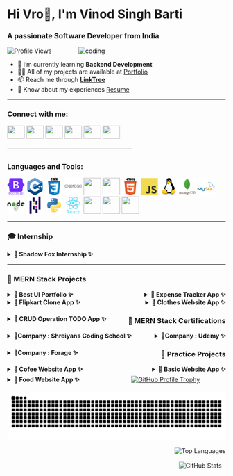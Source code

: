 <h1 align="left">Hi Vro👋, I'm Vinod Singh Barti</h1>
<h3 align="left">A passionate Software Developer from India</h3>

<img align="right" alt="coding" width="340" src="https://media.tenor.com/jCk8c5_Q4J0AAAAC/hacker.gif">

<p>
  <img src="https://komarev.com/ghpvc/?username=vinod123456183&label=Profile%20views&color=0e75b6&style=flat" alt="Profile Views" />
</p>

- 🌱 I’m currently learning **Backend Development**  
- 👨‍💻 All of my projects are available at [Portfolio](https://capable-griffin-321a17.netlify.app/)  
- 📫 Reach me through **[LinkTree](https://linktr.ee/vinod___1)**  
- 📄 Know about my experiences [Resume](https://drive.google.com/file/d/150unc_zlTSThdXE8Pt5h7qPploZb5Aiz/view?usp=drivesdk)
---

<h3 align="left">Connect with me:</h3>
<p align="left">
  <a href="https://linkedin.com/in/vinod-barti-339571268" target="blank"><img align="center" src="https://raw.githubusercontent.com/rahuldkjain/github-profile-readme-generator/master/src/images/icons/Social/linked-in-alt.svg" height="30" width="40" /></a>
  <a href="https://fb.com/vinodsingh.barti" target="blank"><img align="center" src="https://raw.githubusercontent.com/rahuldkjain/github-profile-readme-generator/master/src/images/icons/Social/facebook.svg" height="30" width="40" /></a>
  <a href="https://www.instagram.com/v1n0d_0lx/" target="blank"><img align="center" src="https://raw.githubusercontent.com/rahuldkjain/github-profile-readme-generator/master/src/images/icons/Social/instagram.svg" height="30" width="40" /></a>
  <a href="https://medium.com/@vinodsinghbarti420" target="blank"><img align="center" src="https://raw.githubusercontent.com/rahuldkjain/github-profile-readme-generator/master/src/images/icons/Social/medium.svg" height="30" width="40" /></a>
  <a href="https://www.leetcode.com/33_deeppak_33" target="blank"><img align="center" src="https://raw.githubusercontent.com/rahuldkjain/github-profile-readme-generator/master/src/images/icons/Social/leet-code.svg" height="30" width="40" /></a>
  <a href="https://auth.geeksforgeeks.org/user/devilstriu5ho" target="blank"><img align="center" src="https://raw.githubusercontent.com/rahuldkjain/github-profile-readme-generator/master/src/images/icons/Social/geeks-for-geeks.svg" height="30" width="40" /></a>
</p>

───────────────────────────── 



<h3 align="left">Languages and Tools:</h3>
<p align="left">
  <a href="https://getbootstrap.com" target="_blank"><img src="https://raw.githubusercontent.com/devicons/devicon/master/icons/bootstrap/bootstrap-plain-wordmark.svg" width="40" height="40"/></a>
  <a href="https://www.w3schools.com/cpp/" target="_blank"><img src="https://raw.githubusercontent.com/devicons/devicon/master/icons/cplusplus/cplusplus-original.svg" width="40" height="40"/></a>
  <a href="https://www.w3schools.com/css/" target="_blank"><img src="https://raw.githubusercontent.com/devicons/devicon/master/icons/css3/css3-original-wordmark.svg" width="40" height="40"/></a>
  <a href="https://expressjs.com" target="_blank"><img src="https://raw.githubusercontent.com/devicons/devicon/master/icons/express/express-original-wordmark.svg" width="40" height="40"/></a>
  <a href="https://www.figma.com/" target="_blank"><img src="https://www.vectorlogo.zone/logos/figma/figma-icon.svg" width="40" height="40"/></a>
  <a href="https://git-scm.com/" target="_blank"><img src="https://www.vectorlogo.zone/logos/git-scm/git-scm-icon.svg" width="40" height="40"/></a>
  <a href="https://www.w3.org/html/" target="_blank"><img src="https://raw.githubusercontent.com/devicons/devicon/master/icons/html5/html5-original-wordmark.svg" width="40" height="40"/></a>
  <a href="https://developer.mozilla.org/en-US/docs/Web/JavaScript" target="_blank"><img src="https://raw.githubusercontent.com/devicons/devicon/master/icons/javascript/javascript-original.svg" width="40" height="40"/></a>
  <a href="https://www.linux.org/" target="_blank"><img src="https://raw.githubusercontent.com/devicons/devicon/master/icons/linux/linux-original.svg" width="40" height="40"/></a>
  <a href="https://www.mongodb.com/" target="_blank"><img src="https://raw.githubusercontent.com/devicons/devicon/master/icons/mongodb/mongodb-original-wordmark.svg" width="40" height="40"/></a>
  <a href="https://www.mysql.com/" target="_blank"><img src="https://raw.githubusercontent.com/devicons/devicon/master/icons/mysql/mysql-original-wordmark.svg" width="40" height="40"/></a>
  <a href="https://nodejs.org" target="_blank"><img src="https://raw.githubusercontent.com/devicons/devicon/master/icons/nodejs/nodejs-original-wordmark.svg" width="40" height="40"/></a>
  <a href="https://pandas.pydata.org/" target="_blank"><img src="https://raw.githubusercontent.com/devicons/devicon/2ae2a900d2f041da66e950e4d48052658d850630/icons/pandas/pandas-original.svg" width="40" height="40"/></a>
  <a href="https://www.python.org" target="_blank"><img src="https://raw.githubusercontent.com/devicons/devicon/master/icons/python/python-original.svg" width="40" height="40"/></a>
  <a href="https://reactjs.org/" target="_blank"><img src="https://raw.githubusercontent.com/devicons/devicon/master/icons/react/react-original-wordmark.svg" width="40" height="40"/></a>
  <a href="https://scikit-learn.org/" target="_blank"><img src="https://upload.wikimedia.org/wikipedia/commons/0/05/Scikit_learn_logo_small.svg" width="40" height="40"/></a>
  <a href="https://seaborn.pydata.org/" target="_blank"><img src="https://seaborn.pydata.org/_images/logo-mark-lightbg.svg" width="40" height="40"/></a>
  <a href="https://tailwindcss.com/" target="_blank"><img src="https://www.vectorlogo.zone/logos/tailwindcss/tailwindcss-icon.svg" width="40" height="40"/></a>
</p>


---




### 🎓 Internship
<details>
  <summary><strong>📝 Shadow Fox Internship ✨</strong></summary>
  <br>
 
  <div style="display: flex; justify-content: space-between; align-items: center; flex-wrap: wrap; gap: 20px;">
    <!-- Info Section -->
    <div style="flex: 1; min-width: 250px;">
      <ul>
        <li>🧰 <strong>Tech Stack:</strong> React ⚛️, Tailwind CSS 💨, MUI 🎨, Express.js 🚂, JWT 🔐, Formspree 🌐</li>
        <li>📅 <strong>Duration:</strong> 1 Feb 2025 - 1 March - 2025 🗓️</li>
        <li>🚀 <strong>Live Demo:</strong> <a href="https://blazing-emerald-dragonfly-soaring-acr.netlify.app/" target="_blank">Click Here 🔗</a></li>
        <li>📦 <strong>GitHub Repo:</strong> <a href="https://github.com/Vinod123456183/Project-1___PortFolio--2_CodSoft" target="_blank">GitHub Repository 🐙💾</a></li>
        <li>✅ <strong>Status:</strong> Completed ✅✨</li> 
      </ul>
    </div>
    <!-- Image Gallery -->
    <div style="flex: 1; min-width: 280px;">
      <div style="display: flex; gap: 20px; flex-wrap: wrap; justify-content: center;">
        <img src="https://photos.google.com/photo/AF1QipOeOOzfFzRWJvDbUcvxH9UM9RVeZmEoif6efAqs" 
          alt="Screenshot 1"  
          style="width: 30%; aspect-ratio: 16/9; border-radius: 10px; object-fit: cover;" 
        />
        <img src="https://github.com/Vinod123456183/Coding_Resource/blob/main/Projects%20Images/InternShip-Shadow-Fox/Screenshot%202025-06-14%20060324.png" 
          alt="Screenshot 2"  
          style="width: 30%; aspect-ratio: 16/9; border-radius: 10px; object-fit: cover;" 
        />
        <img src="https://github.com/Vinod123456183/Coding_Resource/blob/main/Projects%20Images/InternShip-Shadow-Fox/Screenshot%202025-06-14%20060350.png" 
          alt="Screenshot 3"  
          style="width: 30%; aspect-ratio: 16/9; border-radius: 10px; object-fit: cover;" 
        />
      </div>
    </div>
  </div>
</details>

---



### 🚀 MERN Stack Projects
 
<div style="display: flex; justify-content: space-between; align-items: center; flex-wrap: wrap;">
 <details>
  <summary><strong>🌟 Best UI Portfolio ✨</strong></summary>
  <br>

  <div style="display: flex; justify-content: space-between; align-items: center; flex-wrap: wrap; gap: 20px;">
    <!-- Info Section -->
    <div style="flex: 1; min-width: 250px;">
      <ul>
        <li>🛠️ <strong>Tech Stack :</strong> React ⚛️, Tailwind CSS 💨, MUI 🎨, Formspree ✉️</li>
        <li>📅 <strong>Created On :</strong> 18 September 2024 📆</li>
        <li>🌐 <strong>Live Demo :</strong> <a href="https://capable-griffin-321a17.netlify.app/" target="_blank">Click Here 🔗</a></li>
        <li>🔒 <strong>GitHub Repo :</strong> <a href="https://capable-griffin-321a17.netlify.app/" target="_blank">Private 🔐</a></li>
        <li>✅ <strong>Status :</strong> Completed 🎯</li>
      </ul>
    </div>
    <div style="flex: 1; min-width: 280px;">
      <div style="display: flex; gap: 20px; flex-wrap: wrap; justify-content: center;">
        <img src="https://ibb.co/Y7dY0C5H" 
          alt="Screenshot 01"  
          style="width: 30%; aspect-ratio: 16/9; border-radius: 10px; object-fit: cover;" 
        />
        <img src="https://photos.google.com/photo/AF1QipOeOOzfFzRWJvDbUcvxH9UM9RVeZmEoif6efAqs" 
          alt="Screenshot 2"  
          style="width: 30%; aspect-ratio: 16/9; border-radius: 10px; object-fit: cover;" 
        />
        <img src="https://github.com/Vinod123456183/Coding_Resource/blob/main/Projects%20Images/Capable%20Gr/Screenshot%202025-06-14%20041841.png" 
          alt="Screenshot 3"  
          style="width: 30%; aspect-ratio: 16/9; border-radius: 10px; object-fit: cover;" 
        />
      </div>
    </div>
  </div>
</details>

 <details>
  <summary><strong>💸 Expense Tracker App ✨</strong></summary>
  <br>

  <div style="display: flex; justify-content: space-between; align-items: center; flex-wrap: wrap; gap: 20px;">
    <!-- Info Section -->
    <div style="flex: 1; min-width: 250px;">
      <ul>
        <li>🧰 <strong>Tech Stack:</strong> React ⚛️, Tailwind CSS 💨, MUI 🎨, Formspree ✉️, Node.js 🟩, Express.js 🚂, JWT 🔐</li>
        <li>📆 <strong>Created On:</strong> 26 May 2025 🗓️</li>
        <li>🌐 <strong>Live Demo:</strong> <a href="https://roaring-frangollo-54814f.netlify.app/" target="_blank">Click Here 🔗</a></li>
        <li>📁 <strong>GitHub Repo:</strong> <a href="https://github.com/Vinod123456183/MERN-Expense-Tracker-App" target="_blank">Github Repository 💾</a></li>
        <li>⏳ <strong>Status:</strong> Completed ✅ – More Features Coming Soon 🚧✨</li> 
      </ul>
    </div>
    <!-- Image Gallery -->
    <div style="flex: 1; min-width: 280px;">
      <div style="display: flex; gap: 20px; flex-wrap: wrap; justify-content: center;">
        <img src="https://github.com/Vinod123456183/Coding_Resource/blob/main/Projects%20Images/Expense%20Tracker/1748148984749.jpeg" 
          alt="Screenshot 1"  
          style="width: 30%; aspect-ratio: 16/9; border-radius: 10px; object-fit: cover;" 
        />
        <img src="https://github.com/Vinod123456183/Coding_Resource/blob/main/Projects%20Images/Expense%20Tracker/1748148984785.jpeg" 
          alt="Screenshot 2"  
          style="width: 30%; aspect-ratio: 16/9; border-radius: 10px; object-fit: cover;" 
        />
        <img src="https://github.com/Vinod123456183/Coding_Resource/blob/main/Projects%20Images/Expense%20Tracker/1748148985430.jpeg" 
          alt="Screenshot 3"  
          style="width: 30%; aspect-ratio: 16/9; border-radius: 10px; object-fit: cover;" 
        />
      </div>
    </div>

  </div>
</details>

 <details>
  <summary><strong>🏬 Flipkart Clone  App ✨</strong></summary>
  <br>

  <div style="display: flex; justify-content: space-between; align-items: center; flex-wrap: wrap; gap: 20px;">
    <!-- Info Section -->
    <div style="flex: 1; min-width: 250px;">
      <ul>
        <li>🧰 <strong>Tech Stack:</strong> React ⚛️, Tailwind CSS 💨, MUI 🎨 </li>
        <li>📆 <strong>Created On:</strong> 12 December 2024 🗓️</li>
        <li>🌐 <strong>Live Demo:</strong> <a href="https://lighthearted-concha-329e45.netlify.app" target="_blank">Click Here 🔗</a></li>
        <li>📁 <strong>GitHub Repo:</strong> <a href="https://github.com/Vinod123456183/Flipkart-Clone-1.0" target="_blank">Github Repository 💾</a></li>
        <li>⏳ <strong>Status:</strong> Completed ✅ – More Features Coming Soon 🚧✨</li> 
      </ul>
    </div>
    <!-- Image Gallery -->
    <div style="flex: 1; min-width: 280px;">
      <div style="display: flex; gap: 20px; flex-wrap: wrap; justify-content: center;">
        <img src="https://github.com/Vinod123456183/Coding_Resource/blob/main/Projects%20Images/Flipkart/Screenshot%202025-06-14%20041532.png" 
          alt="Screenshot 1"  
          style="width: 30%; aspect-ratio: 16/9; border-radius: 10px; object-fit: cover;" 
        />
        <img src="https://github.com/Vinod123456183/Coding_Resource/blob/main/Projects%20Images/Flipkart/Screenshot%202025-06-14%20041701.png" 
          alt="Screenshot 2"  
          style="width: 30%; aspect-ratio: 16/9; border-radius: 10px; object-fit: cover;" 
        />
        <img src="https://github.com/Vinod123456183/Coding_Resource/blob/main/Projects%20Images/Flipkart/Screenshot%202025-06-14%20041622.png" 
          alt="Screenshot 3"  
          style="width: 30%; aspect-ratio: 16/9; border-radius: 10px; object-fit: cover;" 
        />
      </div>
    </div>

  </div>
</details>

 <details>
  <summary><strong>👕 Clothes Website App ✨</strong></summary>
  <br>

  <div style="display: flex; justify-content: space-between; align-items: center; flex-wrap: wrap; gap: 20px;">
    <!-- Info Section -->
    <div style="flex: 1; min-width: 250px;">
      <ul>
        <li>🧰 <strong>Tech Stack:</strong> React ⚛️, Tailwind CSS 💨, MUI 🎨 </li>
        <li>📆 <strong>Created On:</strong> 10 January 2025 🗓️</li>
        <li>🌐 <strong>Live Demo:</strong> <a href="https://wondrous-cactus-f0ab23.netlify.app" target="_blank">Click Here 🔗</a></li>
        <li>📁 <strong>GitHub Repo:</strong> <a href="https://github.com/Vinod123456183/E-Com-Branded" target="_blank">Github Repository 💾</a></li>
        <li>⏳ <strong>Status:</strong> Completed ✅ – More Features Coming Soon 🚧✨</li> 
      </ul>
    </div>
    <!-- Image Gallery -->
    <div style="flex: 1; min-width: 280px;">
      <div style="display: flex; gap: 20px; flex-wrap: wrap; justify-content: center;">
        <img src="https://github.com/Vinod123456183/Coding_Resource/blob/main/Projects%20Images/Online%20Clothes/Screenshot%202025-06-14%20041958.png" 
          alt="Screenshot 1"  
          style="width: 30%; aspect-ratio: 16/9; border-radius: 10px; object-fit: cover;" 
        />
        <img src="https://github.com/Vinod123456183/Coding_Resource/blob/main/Projects%20Images/Online%20Clothes/Screenshot%202025-06-14%20042017.png" 
          alt="Screenshot 2"  
          style="width: 30%; aspect-ratio: 16/9; border-radius: 10px; object-fit: cover;" 
        />
        <img src="https://github.com/Vinod123456183/Coding_Resource/blob/main/Projects%20Images/Online%20Clothes/Screenshot%202025-06-14%20042032.png" 
          alt="Screenshot 3"  
          style="width: 30%; aspect-ratio: 16/9; border-radius: 10px; object-fit: cover;" 
        />
      </div>
    </div>

  </div>
</details>

<details>
  <summary><strong>📝 CRUD Operation TODO App ✨</strong></summary>
  <br>

  <div style="display: flex; justify-content: space-between; align-items: center; flex-wrap: wrap; gap: 20px;">
    <!-- Info Section -->
    <div style="flex: 1; min-width: 250px;">
      <ul>
        <li>🧰 <strong>Tech Stack:</strong> React ⚛️, Tailwind CSS 💨, MUI 🎨, Express.js 🚂, JWT 🔐, Node.js 🌐</li>
        <li>📅 <strong>Created On:</strong> 30 March 2025 🗓️</li>
        <li>🚀 <strong>Live Demo:</strong> <a href="https://github.com/Vinod123456183/Blog-App-With-Login-Logout-Practice" target="_blank">Click Here 🔗</a></li>
        <li>📦 <strong>GitHub Repo:</strong> <a href="https://blog-app-with-login-logout-practice.onrender.com/" target="_blank">GitHub Repository 🐙💾</a></li>
        <li>✅ <strong>Status:</strong> Completed ✅✨</li> 
      </ul>
    </div>
    <!-- Image Gallery -->
    <div style="flex: 1; min-width: 280px;">
      <div style="display: flex; gap: 20px; flex-wrap: wrap; justify-content: center;">
        <img src="https://github.com/Vinod123456183/Coding_Resource/blob/main/Projects%20Images/CRUD/Screenshot%202025-06-14%20051355.png" 
          alt="Screenshot 1"  
          style="width: 30%; aspect-ratio: 16/9; border-radius: 10px; object-fit: cover;" 
        />
        <img src="https://github.com/Vinod123456183/Coding_Resource/blob/main/Projects%20Images/CRUD/Screenshot%202025-06-14%20051405.png" 
          alt="Screenshot 2"  
          style="width: 30%; aspect-ratio: 16/9; border-radius: 10px; object-fit: cover;" 
        />
        <img src="https://github.com/Vinod123456183/Coding_Resource/blob/main/Projects%20Images/CRUD/Screenshot%202025-06-14%20051418.png" 
          alt="Screenshot 3"  
          style="width: 30%; aspect-ratio: 16/9; border-radius: 10px; object-fit: cover;" 
        />
      </div>
    </div>
  </div>
</details>

---
 

### 📜 MERN Stack Certifications 
 
<details>
  <summary><strong>🏬Company :  Shreiyans Coding School ✨</strong></summary>
  <br>
  
  - 🧠 **Backend Development Domination**  
    - 🏷️ Major: Backend Development  
    - 🧪 Minor: NodeJs , JWT , REST APIs, MongoDB, Express.js  
  <details>
    <summary>📄 View Certificate</summary>
    <div style="display: flex; justify-content: center;">
      <img src="https://github.com/Vinod123456183/Coding_Resource/blob/main/Udemy%20Certifications/Backend%20Dom/Screenshot%202025-06-14%20062408.png" width="400" style="border-radius: 10px;" />
    </div>
  </details>
</details>
 
<details>
  <summary><strong>🏢Company : Udemy ✨</strong></summary>
  <br>
  
  - 🌐 **MERN Stack Developer Program**  
    - 🏷️ Major: MERN Stack  
    - 🧪 Minor: React.js, Node.js, MongoDB , MUI , HTML5 , CSS , TailwindCSS    

  <details>
    <summary>📄 View Certificates</summary>
    <br>
    <div style="display: flex; flex-wrap: wrap; gap: 20px; justify-content: center;">
      <img src="https://github.com/Vinod123456183/Coding_Resource/blob/main/Udemy%20Certifications/MERn/Html%205.5.jpg" width="300" style="border-radius: 10px;" />
      <img src="https://github.com/Vinod123456183/Coding_Resource/blob/main/Udemy%20Certifications/MERn/CSS.jpg" width="300" style="border-radius: 10px;" />
      <img src="https://github.com/Vinod123456183/Coding_Resource/blob/main/Udemy%20Certifications/MERn/CSS%205.jpg" width="300" style="border-radius: 10px;" />
      <img src="https://github.com/Vinod123456183/Coding_Resource/blob/main/Udemy%20Certifications/MERn/FULL%20HJC%2017%20.jpg" width="300" style="border-radius: 10px;" />
      <img src="https://github.com/Vinod123456183/Coding_Resource/blob/main/Udemy%20Certifications/MERn/React%203.5.jpg" width="300" style="border-radius: 10px;" />
    </div>
  </details>
</details>


<details>
  <summary><strong>🏢Company : Forage ✨</strong></summary>
  <br>
  
  - 🌐 **Cyber Security Program**  
    - 🏷️ Major: Cyber Security  
    - 🧪 Minor: Basics Of Cyber Security    

  <details>
    <summary>📄 View Certificates :</summary>
    <br>
    <div style="display: flex; flex-wrap: wrap; gap: 20px; justify-content: center;">
      <img src="https://github.com/Vinod123456183/Coding_Resource/blob/main/Udemy%20Certifications/Forage/Screenshot%202025-06-14%20125322.png" width="300" style="border-radius: 10px;" />
      <img src="https://github.com/Vinod123456183/Coding_Resource/blob/main/Udemy%20Certifications/Forage/Screenshot%202025-06-14%20125348.png" width="300" style="border-radius: 10px;" />
    </div>
  </details>
</details>









 ---





### 🚀 Practice  Projects
 
<div style="display: flex; justify-content: space-between; align-items: center; flex-wrap: wrap;">


<details>
  <summary><strong>📝 Cofee Website App ✨</strong></summary>
  <br>

  <div style="display: flex; justify-content: space-between; align-items: center; flex-wrap: wrap; gap: 20px;">
    <!-- Info Section -->
    <div style="flex: 1; min-width: 250px;">
      <ul>
        <li>🧰 <strong>Tech Stack:</strong> React ⚛️, Tailwind CSS 💨, MUI 🎨, Express.js 🚂, JWT 🔐, Node.js 🌐</li>
        <li>📅 <strong>Created On:</strong> 24 Feb 2024 🗓️</li>
        <li>🚀 <strong>Live Demo:</strong> <a href="https://starlit-pasca-1e0d77.netlify.app/" target="_blank">Click Here 🔗</a></li>
        <li>📦 <strong>GitHub Repo:</strong> <a href="https://github.com/Vinod123456183/Cofee-WebSite" target="_blank">GitHub Repository 🐙💾</a></li>
        <li>✅ <strong>Status:</strong> Completed ✅✨</li> 
      </ul>
    </div>
    <!-- Image Gallery -->
    <div style="flex: 1; min-width: 280px;">
      <div style="display: flex; gap: 20px; flex-wrap: wrap; justify-content: center;">
        <img src="https://github.com/Vinod123456183/Coding_Resource/blob/main/Practice%20Project%20Images/Basic%20Website/Screenshot%202025-06-14%20042641.png" 
          alt="Screenshot 1"  
          style="width: 30%; aspect-ratio: 16/9; border-radius: 10px; object-fit: cover;" 
        />
        <img src="https://github.com/Vinod123456183/Coding_Resource/blob/main/Practice%20Project%20Images/Basic%20Website/Screenshot%202025-06-14%20042652.png" 
          alt="Screenshot 2"  
          style="width: 30%; aspect-ratio: 16/9; border-radius: 10px; object-fit: cover;" 
        />
        <img src="https://github.com/Vinod123456183/Coding_Resource/blob/main/Practice%20Project%20Images/Basic%20Website/Screenshot%202025-06-14%20042715.png" 
          alt="Screenshot 3"  
          style="width: 30%; aspect-ratio: 16/9; border-radius: 10px; object-fit: cover;" 
        />
      </div>
    </div>
  </div>
</details>





  <details>
  <summary><strong>📡 Basic  Website App ✨</strong></summary>
  <br>

  <div style="display: flex; justify-content: space-between; align-items: center; flex-wrap: wrap; gap: 20px;">
    <!-- Info Section -->
    <div style="flex: 1; min-width: 250px;">
      <ul>
        <li>🧰 <strong>Tech Stack:</strong> React ⚛️, Tailwind CSS 💨, MUI 🎨 </li>
        <li>📆 <strong>Created On:</strong> 12 December 2024 🗓️</li>
        <li>🌐 <strong>Live Demo:</strong> <a href="https://profound-llama-d881be.netlify.app/" target="_blank">Click Here 🔗</a></li>
        <li>📁 <strong>GitHub Repo:</strong> <a href="https://profound-llama-d881be.netlify.app/" target="_blank">Github Repository 💾</a></li>
        <li>⏳ <strong>Status:</strong> Completed ✅✨</li> 
      </ul>
    </div>
    <!-- Image Gallery -->
    <div style="flex: 1; min-width: 280px;">
      <div style="display: flex; gap: 20px; flex-wrap: wrap; justify-content: center;">
        <img src="https://github.com/Vinod123456183/Coding_Resource/blob/main/Practice%20Project%20Images/Jaggnath%20Google/Screenshot%202025-06-14%20042732.png" 
          alt="Screenshot 1"  
          style="width: 30%; aspect-ratio: 16/9; border-radius: 10px; object-fit: cover;" 
        />
        <img src="https://github.com/Vinod123456183/Coding_Resource/blob/main/Practice%20Project%20Images/Jaggnath%20Google/Screenshot%202025-06-14%20042743.png" 
          alt="Screenshot 2"  
          style="width: 30%; aspect-ratio: 16/9; border-radius: 10px; object-fit: cover;" 
        />
        <img src="https://github.com/Vinod123456183/Coding_Resource/blob/main/Practice%20Project%20Images/Jaggnath%20Google/Screenshot%202025-06-14%20042758.png" 
          alt="Screenshot 3"  
          style="width: 30%; aspect-ratio: 16/9; border-radius: 10px; object-fit: cover;" 
        />
      </div>
    </div>

  </div>
</details>



  <details>
  <summary><strong>🍕 Food Website App ✨</strong></summary>
  <br>

  <div style="display: flex; justify-content: space-between; align-items: center; flex-wrap: wrap; gap: 20px;">
    <!-- Info Section -->
    <div style="flex: 1; min-width: 250px;">
      <ul>
        <li>🧰 <strong>Tech Stack:</strong> React ⚛️, Tailwind CSS 💨, MUI 🎨 </li>
        <li>📆 <strong>Created On:</strong> 12 Feb 2025 🗓️</li>
        <li>🌐 <strong>Live Demo:</strong> <a href="https://best-eats-mine-code-comm.netlify.app/" target="_blank">Click Here 🔗</a></li>
        <li>📁 <strong>GitHub Repo:</strong> <a href="https://best-eats-mine-code-comm.netlify.app/" target="_blank">Github Repository 💾</a></li>
        <li>⏳ <strong>Status:</strong> Completed ✅✨</li> 
      </ul>
    </div>
    <!-- Image Gallery -->
    <div style="flex: 1; min-width: 280px;">
      <div style="display: flex; gap: 20px; flex-wrap: wrap; justify-content: center;">
        <img src="https://github.com/Vinod123456183/Coding_Resource/blob/main/Practice%20Project%20Images/Food%20Web/Screenshot%202025-06-14%20042813.png" 
          alt="Screenshot 1"  
          style="width: 30%; aspect-ratio: 16/9; border-radius: 10px; object-fit: cover;" 
        />
        <img src="https://github.com/Vinod123456183/Coding_Resource/blob/main/Practice%20Project%20Images/Food%20Web/Screenshot%202025-06-14%20042823.png" 
          alt="Screenshot 2"  
          style="width: 30%; aspect-ratio: 16/9; border-radius: 10px; object-fit: cover;" 
        />
        <img src="https://github.com/Vinod123456183/Coding_Resource/blob/main/Practice%20Project%20Images/Food%20Web/Screenshot%202025-06-14%20042838.png" 
          alt="Screenshot 3"  
          style="width: 30%; aspect-ratio: 16/9; border-radius: 10px; object-fit: cover;" 
        />
      </div>
    </div>

  </div>
</details>

 




 


 
---





<div align="center">
  <a href="https://github.com/ryo-ma/github-profile-trophy">
    <img src="https://github-profile-trophy.vercel.app/?username=Vinod123456183" alt="GitHub Profile Trophy" />
  </a>
</div>



---


<p align="center">
  <img src="https://github.com/Vinod123456183/Vinod123456183/blob/output/github-snake-dark.svg" alt="snake gif">
</p>


---


<div align="center">
  <img src="https://github-readme-stats.vercel.app/api/top-langs?username=Vinod123456183&show_icons=true&locale=en&layout=compact" alt="Top Languages" />
  <br><br>
  <img src="https://github-readme-stats.vercel.app/api?username=Vinod123456183&show_icons=true&locale=en" alt="GitHub Stats" />
</div>
